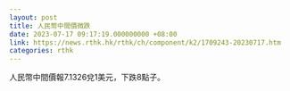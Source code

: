 ```yaml
---
layout: post
title: 人民幣中間價微跌
date: 2023-07-17 09:17:19.000000000 +08:00
link: https://news.rthk.hk/rthk/ch/component/k2/1709243-20230717.htm
categories: rthk
---
```


人民幣中間價報7.1326兌1美元，下跌8點子。
